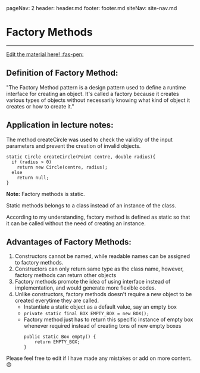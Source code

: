 <frontmatter>
  pageNav: 2
  header: header.md
  footer: footer.md
  siteNav: site-nav.md
</frontmatter>

<br> 

# Factory Methods 
<hr> 

<!-- DO NOT DELETE THIS LINK AND PLEASE WRITE BELOW THIS LINK-->
[Edit the material here! :fas-pen:](https://github.com/nus-cs2030/1920-s2/edit/master/contents/textbook/lecture02/factoryMethods/factoryMethods.md)
<!-- DO NOT DELETE THIS LINK AND PLEASE WRITE BELOW THIS LINK-->


## Definition of Factory Method:
"The Factory Method pattern is a design pattern used to define a runtime interface for creating an object. It's called a factory because it creates various types of objects without necessarily knowing what kind of object it creates or how to create it."
## Application in lecture notes:
The method createCircle was used to check the validity of the input parameters and prevent the creation of invalid objects.
```
static Circle createCircle(Point centre, double radius){
  if (radius > 0)
    return new Circle(centre, radius);
  else 
    return null;
}
```
**Note:** Factory methods is static. 

Static methods belongs to a class instead of an instance of the class.

According to my understanding, factory method is defined as static so that it can be called without the need of creating an instance.
## Advantages of Factory Methods:
1. Constructors cannot be named, while readable names can be assigned to factory methods.
2. Constructors can only return same type as the class name, however, factory methods can return other objects
3. Factory methods promote the idea of using interface instead of implementation, and would generate more flexible codes.
4. Unlike constructors, factory methods doesn't require a new object to be created everytime they are called.
   - Instantiate a static object as a default value, say an empty box
   - `private static final BOX EMPTY_BOX = new BOX();`
   - Factory method just has to return this specific instance of empty box whenever required instead of creating tons of new empty boxes
      ```
      public static Box empty() {
          return EMPTY_BOX;
      }
      ```
Please feel free to edit if I have made any mistakes or add on more content.:smile:
